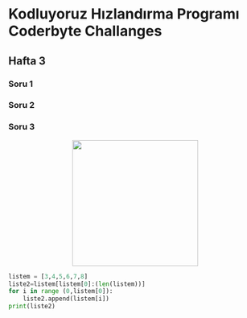 # Kodluyoruz Hızlandırma Programı Coderbyte Challanges

## Hafta 3
### Soru 1
### Soru 2
### Soru 3
<p align="center">
  <img width="250" height="250" src="C:\Kullanıcılar\Ogrenci\Masaüstü\resim.png">
</p>

```python
listem = [3,4,5,6,7,8]
liste2=listem[listem[0]:(len(listem))]
for i in range (0,listem[0]):
    liste2.append(listem[i])
print(liste2)
```

